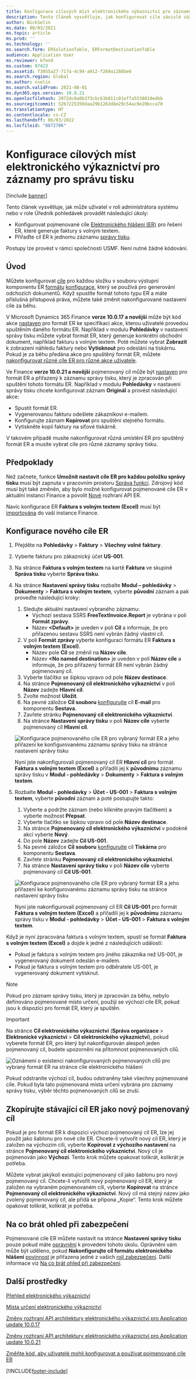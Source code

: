 ```yaml
---
title: Konfigurace cílových míst elektronického výkaznictví pro záznamy pro správu tisku
description: Tento článek vysvětluje, jak konfigurovat cíle závislé záznamech správy tisku elektronického výkaznictví (ER), který je nakonfigurován pro generování odchozích dokumentů.
author: NickSelin
ms.date: 08/03/2021
ms.topic: article
ms.prod: ''
ms.technology: ''
ms.search.form: ERSolutionTable, ERFormatDestinationTable
audience: Application User
ms.reviewer: kfend
ms.custom: 97423
ms.assetid: f3055a27-717a-4c94-a912-f269a1288be6
ms.search.region: Global
ms.author: nselin
ms.search.validFrom: 2021-08-01
ms.dyn365.ops.version: 10.0.21
ms.openlocfilehash: 2972dc6a0b373cbc63b811c01ef7a5538810edbb
ms.sourcegitcommit: 52b7225350daa29b1263d8e29c54ac9e20bcca70
ms.translationtype: HT
ms.contentlocale: cs-CZ
ms.lasthandoff: 06/03/2022
ms.locfileid: "8872706"
---
```

# <a name="configure-print-management-record-specific-er-destinations"></a>Konfigurace cílových míst elektronického výkaznictví pro záznamy pro správu tisku

[!include [banner](../includes/banner.md)]

Tento článek vysvětluje, jak může uživatel v roli administrátora systému nebo v role Úředník pohledávek provádět následující úkoly:

- Konfigurovat pojmenované cíle [Elektronického hlášení (ER)](general-electronic-reporting.md) pro řešení ER, které generuje faktury s volným textem.
- Přiřaďte cíl ER k jednomu záznamu [správy tisku](document-reporting-services.md).

Postupy lze provést v rámci společnosti USMF. Není nutné žádné kódování.

## <a name="introduction"></a>Úvod

Můžete konfigurovat [cíle](electronic-reporting-destinations.md) pro každou složku v souboru výstupní komponentu ER [formátu](general-electronic-reporting.md) [konfigurace](general-electronic-reporting.md#Configuration), který se používá pro generování odchozích dokumentů. Když spustíte formát tohoto typu ER a máte příslušná přístupová práva, můžete také změnit nakonfigurované nastavení cíle za běhu.

V Microsoft Dynamics 365 Finance **verze 10.0.17 a novější** může být kód akce [nastaven](er-apis-app10-0-17.md) pro formát ER ke specifikaci akce, kterou uživatelé provedou spuštěním daného formátu ER. Například v modulu **Pohledávky** v nastavení správy tisku můžete vybrat formát ER, který generuje konkrétní obchodní dokument, například fakturu s volným textem. Poté můžete vybrat **Zobrazit** k zobrazení náhledu faktury nebo **Vytisknout** pro odeslání na tiskárnu. Pokud je za běhu předána akce pro spuštěný formát ER, můžete [nakonfigurovat různé cíle ER pro různé akce uživatele](er-action-dependent-destinations.md).

Ve Finance **verze 10.0.21 a novější** pojmenovaný cíl může být [nastaven](er-apis-app10-0-21.md) pro formát ER a přiřazený k záznamu správy tisku, který je zpracován při spuštění tohoto formátu ER. Například v modulu **Pohledávky** v nastavení správy tisku chcete konfigurovat záznam **Originál** a provést následující akce:

- Spustit formát ER.
- Vygenerovanou fakturu odešlete zákazníkovi e-mailem.
- Konfigurujte záznam **Kopírovat** pro spuštění stejného formátu.
- Vytiskněte kopii faktury na síťové tiskárně.

V takovém případě musíte nakonfigurovat různá umístění ER pro spuštěný formát ER a musíte vybrat cíle pro různé záznamy správy tisku.

## <a name="prerequisites"></a>Předpoklady

Než začnete, funkce **Umožnit nastavit cíle ER pro každou položku správy tisku** musí být zapnuta v pracovním prostoru [Správa funkcí](../../fin-ops/get-started/feature-management/feature-management-overview.md#the-feature-management-workspace). Zdrojový kód musí být také změněn, aby bylo možné konfigurovat pojmenované cíle ER v aktuální instanci Finance a povolit [Nové](er-apis-app10-0-21.md) rozhraní API ER.

Navíc konfigurace ER **Faktura s volným textem (Excel)** musí být [importována](er-download-configurations-global-repo.md) do vaší instance Finance.

## <a name="configure-a-new-er-destination"></a>Konfigurace nového cíle ER

1. Přejděte na **Pohledávky** \> **Faktury** \> **Všechny volné faktury**.
2. Vyberte fakturu pro zákaznický účet **US-001**.
3. Na stránce **Faktura s volným textem** na kartě **Faktura** ve skupině **Správa tisku** vyberte **Správa tisku**.
4. Na stránce **Nastavení správy tisku** rozbalte **Modul – pohledávky** \> **Dokumenty** \> **Faktura s volným textem**, vyberte **původní** záznam a pak proveďte následující kroky:

    1.  Sledujte aktuální nastavení vybraného záznamu:
        -   Výchozí sestava SSRS **FreeTextInvoice.Report** je vybrána v poli **Formát zprávy**.
        -   Název **\<Default\>** je uveden v poli **Cíl** a informuje, že pro přiřazenou sestavu SSRS není vybrán žádný vlastní cíl. 
    2.  V poli **Formát zprávy** vyberte konfiguraci formátu ER **Faktura s volným textem (Excel)**.
        -   Název pole **Cíl** se změnil na **Název cíle**.
        -   Název **\<No named destination\>** je uveden v poli **Název cíle** a informuje, že pro přiřazený formát ER není vybrán žádný pojmenovaný cíl.
    3.  Vyberte tlačítko se šipkou vpravo od pole **Název destinace**.    
    4. Na stránce **Pojmenovaný cíl elektronického výkaznictví** v poli **Název** zadejte **Hlavní cíl**.
    5. Zvolte možnost **Uložit**.
    6. Na pevné záložce **Cíl souboru** [konfigurujte](er-destination-type-email.md) cíl **E-mail** pro komponentu **Sestava**.
    7. Zavřete stránku **Pojmenovaný cíl elektronického výkaznictví**.
    8. Na stránce **Nastavení správy tisku** v poli **Název cíle** vyberte pojmenovaný cíl **Hlavní cíl**.

    ![Konfigurace pojmenovaného cíle ER pro vybraný formát ER a jeho přiřazení ke konfigurovanému záznamu správy tisku na stránce nastavení správy tisku](./media/er-named-destinations-01.gif)

    Nyní jste nakonfigurovali pojmenovaný cíl ER **Hlavní cíl** pro formát **Faktura s volným textem (Excel)** a přiřadili jej k **původnímu** záznamu správy tisku v **Modul - pohledávky** \> **Dokumenty** \> **Faktura s volným textem**.

5. Rozbalte **Modul - pohledávky** \> **Účet - US-001** \> **Faktura s volným textem**, vyberte **původní** záznam a poté postupujte takto:

    1. Vyberte a podržte záznam (nebo klikněte pravým tlačítkem) a vyberte možnost **Přepsat**.
    2. Vyberte tlačítko se šipkou vpravo od pole **Název destinace**.
    3. Na stránce **Pojmenovaný cíl elektronického výkaznictví** v podokně akcí vyberte **Nový**.
    4. Do pole **Název** zadejte **Cíl US-001**.
    5. Na pevné záložce **Cíl souboru** [konfigurujte](er-destination-type-print.md) cíl **Tiskárna** pro komponentu **Sestava**.
    6. Zavřete stránku **Pojmenovaný cíl elektronického výkaznictví**.
    7. Na stránce **Nastavení správy tisku** v poli **Název cíle** vyberte pojmenovaný cíl **Cíl US-001**.

    ![Konfigurace pojmenovaného cíle ER pro vybraný formát ER a jeho přiřazení ke konfigurovanému záznamu správy tisku na stránce nastavení správy tisku](./media/er-named-destinations-02.gif)

    Nyní jste nakonfigurovali pojmenovaný cíl ER **Cíl US-001** pro formát **Faktura s volným textem (Excel)** a přiřadili jej k **původnímu** záznamu správy tisku v **Modul - pohledávky** \> **Účet - US-001** \> **Faktura s volným textem**.

Když je nyní zpracována faktura s volným textem, spustí se formát **Faktura s volným textem (Excel)** a dojde k jedné z následujících událostí:

- Pokud je faktura s volným textem pro jiného zákazníka než US-001, je vygenerovaný dokument odeslán e-mailem.
- Pokud je faktura s volným textem pro odběratele US-001, je vygenerovaný dokument vytisknut.

> [!NOTE]
> Pokud pro záznam správy tisku, který je zpracován za běhu, nebylo definováno pojmenované místo určení, použijí se výchozí cíle ER, pokud jsou k dispozici pro formát ER, který je spuštěn.

> [!IMPORTANT]
> Na stránce **Cíl elektronického výkaznictví** (**Správa organizace** \> **Elektronické výkaznictví** \> **Cíl elektronického výkaznictví**), pokud vyberete formát ER, pro který byl nakonfigurován alespoň jeden pojmenovaný cíl, budete upozorněni na přítomnost pojmenovaných cílů.
>
> ![Oznámení o existenci nakonfigurovaných pojmenovaných cílů pro vybraný formát ER na stránce cíle elektronického hlášení](./media/er-named-destinations-03.png)
>
> Pokud odstraníte výchozí cíl, budou odstraněny také všechny pojmenované cíle. Pokud byla tato pojmenovaná místa určení vybrána pro záznamy správy tisku, výběr těchto pojmenovaných cílů se zruší.

## <a name="copy-an-existing-er-destination-as-a-new-named-destination"></a>Zkopírujte stávající cíl ER jako nový pojmenovaný cíl

Pokud je pro formát ER k dispozici výchozí pojmenovaný cíl ER, lze jej použít jako šablonu pro nové cíle ER. Chcete-li vytvořit nový cíl ER, který je založen na výchozím cíli, vyberte **Kopírovat z výchozího nastavení** na stránce **Pojmenovaný cíl elektronického výkaznictví**. Nový cíl je pojmenován jako **Výchozí**. Tento krok můžete opakovat tolikrát, kolikrát je potřeba.

Můžete vybrat jakýkoli existující pojmenovaný cíl jako šablonu pro nový pojmenovaný cíl. Chcete-li vytvořit nový pojmenovaný cíl ER, který je založen na vybraném pojmenovaném cíli, vyberte **Kopírovat** na stránce **Pojmenovaný cíl elektronického výkaznictví**. Nový cíl má stejný název jako zvolený pojmenovaný cíl, ale přidá se přípona „Kopie“. Tento krok můžete opakovat tolikrát, kolikrát je potřeba.

## <a name="security-considerations"></a>Na co brát ohled při zabezpečení

Pojmenované cíle ER můžete nastavit na stránce **Nastavení správy tisku** pouze pokud máte [oprávnění](../sysadmin/role-based-security.md#permissions) k provedení tohoto úkolu. Oprávnění vám může být uděleno, pokud **Nakonfigurujte cíl formátu elektronického hlášení** [povinnost](../sysadmin/role-based-security.md#duties) je přiřazena jedné z vašich [rolí zabezpečení](../sysadmin/role-based-security.md#security-roles). Další informace viz [Na co brát ohled při zabezpečení](electronic-reporting-destinations.md#security-considerations).

## <a name="additional-resources"></a>Další prostředky

[Přehled elektronického výkaznictví](general-electronic-reporting.md)

[Místa určení elektronického výkaznictví](electronic-reporting-destinations.md)

[Změny rozhraní API architektury elektronického výkaznictví pro Application update 10.0.17](er-apis-app10-0-17.md)

[Změny rozhraní API architektury elektronického výkaznictví pro Application update 10.0.21](er-apis-app10-0-21.md)

[Změňte kód, aby uživatelé mohli konfigurovat a používat pojmenované cíle ER](er-api-named-destinations.md)

[!INCLUDE[footer-include](../../../includes/footer-banner.md)]
